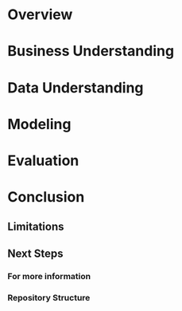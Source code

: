 # Overview

# Business Understanding

# Data Understanding

# Modeling

# Evaluation

# Conclusion

## Limitations

## Next Steps

### For more information

### Repository Structure
